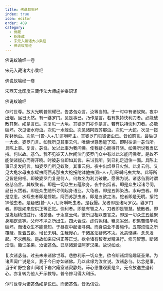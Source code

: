```yaml
---
title: 佛说蚁喻经
index: true
icon: editor
order: 409
category:
  - 佛藏
  - 乾隆藏
  - 宋元入藏诸大小乘经
  - 佛说蚁喻经
---
```


佛说蚁喻经一卷  

宋元入藏诸大小乘经  

佛说蚁喻经一卷  

宋西天北印度三藏传法大师施护奉诏译  

佛说蚁喻经  

尔时世尊。放大光明普照耀已。告苾刍众言。汝等当知。于一时中有诸蚁聚。夜中出烟。昼日火然。有一婆罗门。见是事已。乃作是言。若有执持快利刀者。必能破散其聚。如是言已。次复见一大龟。其婆罗门亦作是言。若有执持快利刀者。必能破坏。次见诸水母虫。次见一水蛭虫。次见诸阿西苏那虫。次见一大蛇。次见一挼陀钵他虫。次见一[昝-人+几]哥嚩吒虫。其婆罗门见彼诸虫已。皆如前言。最后见一大龙。婆罗门言。如我所见其事云何。唯佛世尊悉能了知。即时往诣一苾刍所。具陈上事。复言。苾刍。汝以此事为我问佛。使我疑心而得开晓。如佛所说我当忆持。何以故。苾刍。我不见彼天人世间沙门婆罗门众中有以此义能问佛者。是故不能使诸疑心而得开晓。时彼苾刍即如其言。来诣我所。到已礼足退住一面。具陈上事已复发问言。如婆罗门所见蚁聚。其事云何。夜中出烟昼日火然。此复云何。又见大龟水母虫水蛭虫阿西苏那虫大蛇挼陀钵他虫[昝-人+几]哥嚩吒虫大龙。此等所见皆是何相。即彼婆罗门复是何人。何故名为利刀破散。愿佛为说。诸苾刍我时谓彼苾刍言。其蚁聚者。即是一切众生五蕴聚身。夜中出烟者。即是众生起诸寻伺。昼日火然者。即是众生随所寻伺起身语业。大龟者。即是五鄣染法。水母虫者。即是忿恚。水蛭虫者即是悭嫉。阿西苏那虫者。即是五欲之法。蛇者即是无明。挼陀钵他虫者。是疑惑[昝-人+几]哥嚩吒虫者。是我慢。龙者即是诸阿罗汉。婆罗门者。即是如来应供正等正觉。快利者。即是有智之人。刀者即是智慧。破散者。即是发起精进胜行。诸苾刍。于汝意云何。彼所见相以要言之。即是一切众生五蕴聚身羯逻蓝等。父母不净之所出生。四大合成。虚假色相。粗恶劣弱。积集苦恼毕竟破坏。而诸众生不能觉知。于昼夜中起诸寻伺。而身语业不善施作。五鄣烦恼之所覆蔽。耽着五欲。增长无明。生我慢心。于诸圣法疑惑不决。忿恚悭嫉。念念发起。不求解脱。是故如来应供正等正觉。欲令诸有智者发精进行。修习智慧。断诸烦恼。趣证圣果。汝诸苾刍。已尽诸漏证阿罗汉果。故说如龙。  

复次诸苾刍。过去未来诸佛世尊。悲愍利乐一切众生。欲令断诸烦恼趣证圣果。为诸声闻广说是义。我于今日亦如诸佛。乃以此缘为汝宣说。汝诸苾刍。忆念是事。当于旷野空舍山间树下岩穴庵室诸寂静处。谛心思惟观察是义。无令放逸生退转心。亦复转为他人开示教导。普令修习得大利乐。  

尔时世尊为诸苾刍如是说已。而诸苾刍。皆悉信受。  
